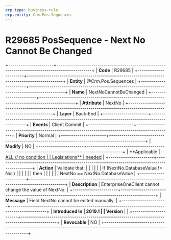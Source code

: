 ```yaml
---
erp.type: business-rule
erp.entity: Crm.Pos.Sequences
---
```


# R29685 PosSequence - Next No Cannot Be Changed
+----------------------+-----------------------------------------------------------------------------------------------+
| **Code**             | R29685                                                                                        |
+----------------------+-----------------------------------------------------------------------------------------------+
| **Entity**           | @Crm.Pos.Sequences                                                                                   |
+----------------------+-----------------------------------------------------------------------------------------------+
| **Name**             | NextNoCannotBeChanged                                                                         |
+----------------------+-----------------------------------------------------------------------------------------------+
| **Attribute**        | NextNo                                                                                        |
+----------------------+-----------------------------------------------------------------------------------------------+
| **Layer**            | Back-End                                                                                      |
+----------------------+-----------------------------------------------------------------------------------------------+
| **Events**           | Client Commit                                                                                 |
+----------------------+-----------------------------------------------------------------------------------------------+
| **Priority**         | Normal                                                                                        |
+----------------------+-----------------------------------------------------------------------------------------------+
| **Modify**           | NO                                                                                            |
+----------------------+-----------------------------------------------------------------------------------------------+
| **Applicable         | [ALL // no condition                                                                          |
| Legislations**       | needed](https://confluence.erp.net/display/techdoc/Country+Specific+Functionality)            |
+----------------------+-----------------------------------------------------------------------------------------------+
| **Action**           | Validate that:                                                                                |
|                      |                                                                                               |
|                      | If (NextNo.DatabaseValue != Null)                                                             |
|                      |                                                                                               |
|                      | then                                                                                          |
|                      |                                                                                               |
|                      | NextNo == NextNo.DatabaseValue                                                                |
+----------------------+-----------------------------------------------------------------------------------------------+
| **Description**      | EnterpriseOneClient cannot change the value of NextNo.                                        |
+----------------------+-----------------------------------------------------------------------------------------------+
| **Message**          | Field NextNo cannot be edited manually.                                                       |
+----------------------+-----------------------------------------------------------------------------------------------+
| **Introduced In      | 2019.1                                                                                        |
| Version**            |                                                                                               |
+----------------------+-----------------------------------------------------------------------------------------------+
| **Revocable**        | NO                                                                                            |
+----------------------+-----------------------------------------------------------------------------------------------+

  

  

  
